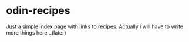 # odin-recipes
Just a simple index page with links to recipes.
Actually i will have to write more things here...(later)
